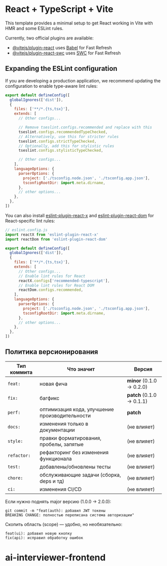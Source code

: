 # React + TypeScript + Vite

This template provides a minimal setup to get React working in Vite with HMR and some ESLint rules.

Currently, two official plugins are available:

- [@vitejs/plugin-react](https://github.com/vitejs/vite-plugin-react/blob/main/packages/plugin-react) uses [Babel](https://babeljs.io/) for Fast Refresh
- [@vitejs/plugin-react-swc](https://github.com/vitejs/vite-plugin-react/blob/main/packages/plugin-react-swc) uses [SWC](https://swc.rs/) for Fast Refresh

## Expanding the ESLint configuration

If you are developing a production application, we recommend updating the configuration to enable type-aware lint rules:

```js
export default defineConfig([
  globalIgnores(['dist']),
  {
    files: ['**/*.{ts,tsx}'],
    extends: [
      // Other configs...

      // Remove tseslint.configs.recommended and replace with this
      tseslint.configs.recommendedTypeChecked,
      // Alternatively, use this for stricter rules
      tseslint.configs.strictTypeChecked,
      // Optionally, add this for stylistic rules
      tseslint.configs.stylisticTypeChecked,

      // Other configs...
    ],
    languageOptions: {
      parserOptions: {
        project: ['./tsconfig.node.json', './tsconfig.app.json'],
        tsconfigRootDir: import.meta.dirname,
      },
      // other options...
    },
  },
])
```

You can also install [eslint-plugin-react-x](https://github.com/Rel1cx/eslint-react/tree/main/packages/plugins/eslint-plugin-react-x) and [eslint-plugin-react-dom](https://github.com/Rel1cx/eslint-react/tree/main/packages/plugins/eslint-plugin-react-dom) for React-specific lint rules:

```js
// eslint.config.js
import reactX from 'eslint-plugin-react-x'
import reactDom from 'eslint-plugin-react-dom'

export default defineConfig([
  globalIgnores(['dist']),
  {
    files: ['**/*.{ts,tsx}'],
    extends: [
      // Other configs...
      // Enable lint rules for React
      reactX.configs['recommended-typescript'],
      // Enable lint rules for React DOM
      reactDom.configs.recommended,
    ],
    languageOptions: {
      parserOptions: {
        project: ['./tsconfig.node.json', './tsconfig.app.json'],
        tsconfigRootDir: import.meta.dirname,
      },
      // other options...
    },
  },
])
```

## Политика версионирования
| Тип коммита | Что значит                                     | Версия                    |
| ----------- | ---------------------------------------------- | ------------------------- |
| `feat:`     | новая фича                                     | **minor** (0.1.0 → 0.2.0) |
| `fix:`      | багфикс                                        | **patch** (0.1.0 → 0.1.1) |
| `perf:`     | оптимизация кода, улучшение производительности | **patch**                 |
| `docs:`     | изменения только в документации                | (не влияет)               |
| `style:`    | правки форматирования, пробелы, запятые        | (не влияет)               |
| `refactor:` | рефакторинг без изменения функционала          | (не влияет)               |
| `test:`     | добавлены/обновлены тесты                      | (не влияет)               |
| `chore:`    | обслуживающие задачи (сборка, deps и тд)       | (не влияет)               |
| `ci:`       | изменения CI/CD                                | (не влияет)               |

Если нужно поднять major версию (1.0.0 → 2.0.0):
```plain
git commit -m "feat(auth): добавил JWT токены
BREAKING CHANGE: полностью переписана система авторизации"
```

Скопить область (scope) — удобно, но необязательно:
```plain
feat(ui): добавил новую кнопку
fix(api): исправил обработку ошибок
```


# ai-interviewer-frontend
